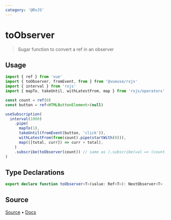 ```yaml
---
category: '@RxJS'
---
```


# toObserver

> Sugar function to convert a ref in an observer

## Usage

```ts
import { ref } from 'vue'
import { toObserver, fromEvent, from } from '@vueuse/rxjs'
import { interval } from 'rxjs'
import { mapTo, takeUntil, withLatestFrom, map } from 'rxjs/operators'

const count = ref(0)
const button = ref<HTMLButtonElement>(null)

useSubscription(
  interval(1000)
    .pipe(
      mapTo(1),
      takeUntil(fromEvent(button, 'click')),
      withLatestFrom(from(count).pipe(startWith(0))),
      map(([total, curr]) => curr + total),
    )
    .subscribe(toObserver(count)) // same as ).subscribe(val => (count.value = val))
) 
```


<!--FOOTER_STARTS-->
## Type Declarations

```typescript
export declare function toObserver<T>(value: Ref<T>): NextObserver<T>
```

## Source

[Source](https://github.com/vueuse/vueuse/blob/master/packages/rxjs/toObserver/index.ts) • [Docs](https://github.com/vueuse/vueuse/blob/master/packages/rxjs/toObserver/index.md)


<!--FOOTER_ENDS-->